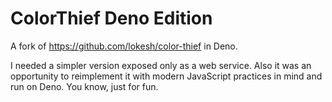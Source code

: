 # ColorThief Deno Edition

A fork of https://github.com/lokesh/color-thief in Deno.

I needed a simpler version exposed only as a web service.
Also it was an opportunity to reimplement it with modern JavaScript practices in mind and run on Deno.
You know, just for fun.
